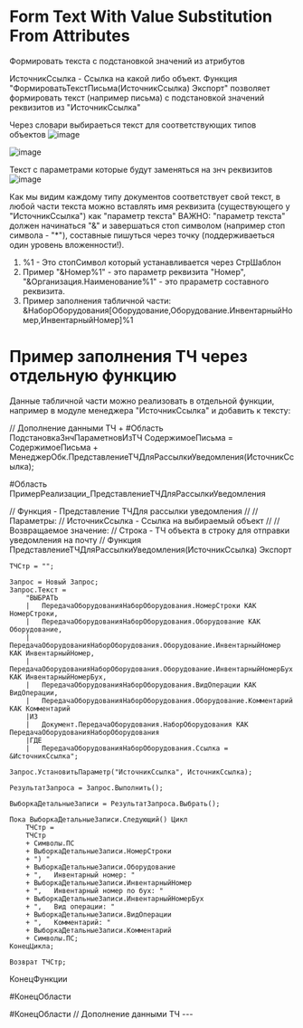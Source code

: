 # Form Text With Value Substitution From Attributes
Формировать текста с подстановкой значений из атрибутов

ИсточникСсылка - Ссылка на какой либо объект.
Функция "ФормироватьТекстПисьма(ИсточникСсылка) Экспорт" позволяет формировать текст (например письма) с подстановкой значений реквизитов из "ИсточникСсылка"

Через словари выбираеться текст для соответствующих типов объектов
![image](https://user-images.githubusercontent.com/28355711/226540325-581a77b0-602e-466e-a587-b55c9f7b25bc.png)

![image](https://user-images.githubusercontent.com/28355711/226540385-3e87edd8-ac64-4ad5-90ee-6f57ba2d7ecf.png)

Текст с параметрами которые будут заменяться на знч реквизитов
![image](https://user-images.githubusercontent.com/28355711/226540456-03d25929-0050-4760-a2a2-b3adee36b27b.png)

Как мы видим каждому типу документов соответствует свой текст, в любой части текста можно вставлять имя реквизита (существующего у "ИсточникСсылка") как "параметр текста"
ВАЖНО: "параметр текста" должен начинаться "&" и завершаться стоп символом (например стоп символа - "*"), составные пишуться через точку (поддерживаеться один уровень вложенности!). 

1. %1 - Это стопСимвол который устанавливается через СтрШаблон
2. Пример "&Номер%1" - это параметр реквизита "Номер", "&Организация.Наименование%1" - это прараметр составного реквизита.
3. Пример заполнения табличной части: &НаборОборудования[Оборудование,Оборудование.ИнвентарныйНомер,ИнвентарныйНомер]%1

# Пример заполнения ТЧ через отдельную функцию

Данные табличной части можно реализовать в отдельной функции, например в модуле менеджера "ИсточникСсылка" и добавить к тексту:

// Дополнение данными ТЧ +
#Область ПодстановкаЗнчПараметновИзТЧ
	СодержимоеПисьма = СодержимоеПисьма + 
	МенеджерОбк.ПредставлениеТЧДляРассылкиУведомления(ИсточникСсылка);
	
#Область ПримерРеализации_ПредставлениеТЧДляРассылкиУведомления
	
// Функция - Представление ТЧДля рассылки уведомления
// 
// Параметры:
//  ИсточникСсылка - Ссылка на выбираемый объект
//
// Возвращаемое значение:
//  Строка - ТЧ объекта в строку для отправки уведомления на почту
//
Функция ПредставлениеТЧДляРассылкиУведомления(ИсточникСсылка) Экспорт
	
	ТЧСтр = "";
	
	Запрос = Новый Запрос;
	Запрос.Текст = 
		"ВЫБРАТЬ
		|	ПередачаОборудованияНаборОборудования.НомерСтроки КАК НомерСтроки,
		|	ПередачаОборудованияНаборОборудования.Оборудование КАК Оборудование,
		|	ПередачаОборудованияНаборОборудования.Оборудование.ИнвентарныйНомер КАК ИнвентарныйНомер,
		|	ПередачаОборудованияНаборОборудования.Оборудование.ИнвентарныйНомерБух КАК ИнвентарныйНомерБух,
		|	ПередачаОборудованияНаборОборудования.ВидОперации КАК ВидОперации,
		|	ПередачаОборудованияНаборОборудования.Оборудование.Комментарий КАК Комментарий		
		|ИЗ
		|	Документ.ПередачаОборудования.НаборОборудования КАК ПередачаОборудованияНаборОборудования
		|ГДЕ
		|	ПередачаОборудованияНаборОборудования.Ссылка = &ИсточникСсылка";
	
	Запрос.УстановитьПараметр("ИсточникСсылка", ИсточникСсылка);
	
	РезультатЗапроса = Запрос.Выполнить();
	
	ВыборкаДетальныеЗаписи = РезультатЗапроса.Выбрать();
	
	Пока ВыборкаДетальныеЗаписи.Следующий() Цикл
		ТЧСтр = 
		ТЧСтр 
		+ Символы.ПС
		+ ВыборкаДетальныеЗаписи.НомерСтроки
		+ ") "
		+ ВыборкаДетальныеЗаписи.Оборудование
		+ ",   Инвентарный номер: "
		+ ВыборкаДетальныеЗаписи.ИнвентарныйНомер
		+ ",   Инвентарный номер по бух: "
		+ ВыборкаДетальныеЗаписи.ИнвентарныйНомерБух
		+ ",   Вид операции: "
		+ ВыборкаДетальныеЗаписи.ВидОперации
		+ ",   Комментарий: "
		+ ВыборкаДетальныеЗаписи.Комментарий
		+ Символы.ПС;
	КонецЦикла;
	
	Возврат ТЧСтр;
	
КонецФункции

#КонецОбласти

#КонецОбласти
// Дополнение данными ТЧ ---
